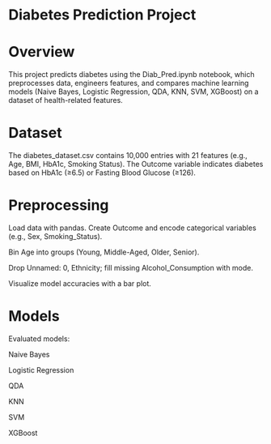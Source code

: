 Diabetes Prediction Project
=
Overview
=
This project predicts diabetes using the Diab_Pred.ipynb notebook, which preprocesses data, engineers features, and compares machine learning models (Naive Bayes, Logistic Regression, QDA, KNN, SVM, XGBoost) on a dataset of health-related features.

Dataset
=
The diabetes_dataset.csv contains 10,000 entries with 21 features (e.g., Age, BMI, HbA1c, Smoking Status). The Outcome variable indicates diabetes based on HbA1c (≥6.5) or Fasting Blood Glucose (≥126).

Preprocessing
=
Load data with pandas.
Create Outcome and encode categorical variables (e.g., Sex, Smoking_Status).

Bin Age into groups (Young, Middle-Aged, Older, Senior).

Drop Unnamed: 0, Ethnicity; fill missing Alcohol_Consumption with mode.

Visualize model accuracies with a bar plot.

Models
=
Evaluated models:

Naive Bayes 

Logistic Regression

QDA

KNN

SVM

XGBoost


